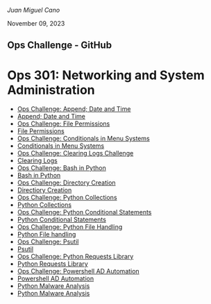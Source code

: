 *Juan Miguel Cano*

November 09, 2023
## Ops Challenge - GitHub
# Ops 301: Networking and System Administration

- [Ops Challenge: Append; Date and Time](301Ops2.md)
- [Append; Date and Time](301Ops2.sh)
- [Ops Challenge: File Permissions](301Ops3.md)
- [File Permissions](301Ops3.sh)
- [Ops Challenge: Conditionals in Menu Systems](301Ops4.md)
- [Conditionals in Menu Systems](301Ops4.sh)
- [Ops Challenge: Clearing Logs Challenge](301Ops5.md)
- [Clearing Logs](301Ops5.sh)
- [Ops Challenge: Bash in Python](301Ops6.md)
- [Bash in Python](301Ops6.py)
- [Ops Challenge: Directory Creation](301Ops7.md)
- [Directiory Creation](301Ops7.py)
- [Ops Challenge: Python Collections](301Ops8.md)
- [Python Collections](301Ops8.py)
- [Ops Challenge: Python Conditional Statements](301Ops9.md)
- [Python Conditional Statements](301Ops9.py)
- [Ops Challenge: Python File Handling](301Ops10.md)
- [Python File handling](301Ops10.py)
- [Ops Challenge: Psutil](301Ops11.md)
- [Psutil](301Ops11.py)
- [Ops Challenge: Python Requests Library](301Ops12.md)
- [Python Requests Library](301Ops12.py)
- [Ops Challenge: Powershell AD Automation](301Ops13.md)
- [Powershell AD Automation](301Ops13.ps1)
- [Python Malware Analysis]()
- [Python Malware Analysis](301Ops14.py)





